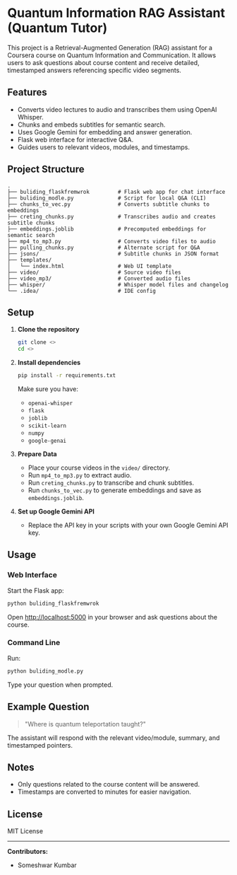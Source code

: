 # Quantum Information RAG Assistant (Quantum Tutor)

This project is a Retrieval-Augmented Generation (RAG) assistant for a Coursera course on Quantum Information and Communication. It allows users to ask questions about course content and receive detailed, timestamped answers referencing specific video segments.

## Features

- Converts video lectures to audio and transcribes them using OpenAI Whisper.
- Chunks and embeds subtitles for semantic search.
- Uses Google Gemini for embedding and answer generation.
- Flask web interface for interactive Q&A.
- Guides users to relevant videos, modules, and timestamps.

## Project Structure

```
.
├── buliding_flaskfremwrok         # Flask web app for chat interface
├── buliding_modle.py              # Script for local Q&A (CLI)
├── chunks_to_vec.py               # Converts subtitle chunks to embeddings
├── creting_chunks.py              # Transcribes audio and creates subtitle chunks
├── embeddings.joblib              # Precomputed embeddings for semantic search
├── mp4_to_mp3.py                  # Converts video files to audio
├── pulling_chunks.py              # Alternate script for Q&A
├── jsons/                         # Subtitle chunks in JSON format
├── templates/
│   └── index.html                 # Web UI template
├── video/                         # Source video files
├── video_mp3/                     # Converted audio files
├── whisper/                       # Whisper model files and changelog
└── .idea/                         # IDE config
```

## Setup

1. **Clone the repository**  
   ```sh
   git clone <>
   cd <>
   ```

2. **Install dependencies**  
   ```sh
   pip install -r requirements.txt
   ```

   Make sure you have:
   - `openai-whisper`
   - `flask`
   - `joblib`
   - `scikit-learn`
   - `numpy`
   - `google-genai`

3. **Prepare Data**
   - Place your course videos in the `video/` directory.
   - Run `mp4_to_mp3.py` to extract audio.
   - Run `creting_chunks.py` to transcribe and chunk subtitles.
   - Run `chunks_to_vec.py` to generate embeddings and save as `embeddings.joblib`.

4. **Set up Google Gemini API**
   - Replace the API key in your scripts with your own Google Gemini API key.

## Usage

### Web Interface

Start the Flask app:

```sh
python buliding_flaskfremwrok
```

Open [http://localhost:5000](http://localhost:5000) in your browser and ask questions about the course.

### Command Line

Run:

```sh
python buliding_modle.py
```

Type your question when prompted.

## Example Question

> "Where is quantum teleportation taught?"

The assistant will respond with the relevant video/module, summary, and timestamped pointers.

## Notes

- Only questions related to the course content will be answered.
- Timestamps are converted to minutes for easier navigation.

## License

MIT License

---

**Contributors:**  
- Someshwar Kumbar
